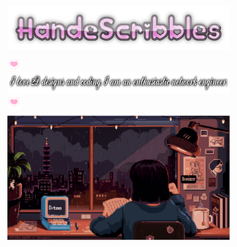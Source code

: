 <img src="https://raw.githubusercontent.com/handescribbles/handescribbles/main/cooltext439240760617193.png" alt="" width="600" height="100">

<img src="https://raw.githubusercontent.com/handescribbles/handescribbles/main/LightImpassionedAsiaticlesserfreshwaterclam-max-1mb.gif" alt="" width="30" height="30">  <img src="https://raw.githubusercontent.com/handescribbles/handescribbles/main/cooltext439240959083333.png" alt="" width="800" height="50"> <img src="https://raw.githubusercontent.com/handescribbles/handescribbles/main/LightImpassionedAsiaticlesserfreshwaterclam-max-1mb.gif" alt="" width="30" height="30">

<img src="https://raw.githubusercontent.com/handescribbles/handescribbles/4e63034c8ffe4cff5c06d3c4c30491c3ce25575d/pixel-study.gif" width="auto">

<!--
**handescribbles/handescribbles** is a ✨ _special_ ✨ repository because its `README.md` (this file) appears on your GitHub profile.

Here are some ideas to get you started:

- 🔭 I’m currently working on ...
- 🌱 I’m currently learning ...
- 👯 I’m looking to collaborate on ...
- 🤔 I’m looking for help with ...
- 💬 Ask me about ...
- 📫 How to reach me: ...
- 😄 Pronouns: ...
- ⚡ Fun fact: ...
-->
